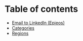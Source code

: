 # Table of contents

* [Email to LinkedIn (Epieos)](README.md)
* [Categories](categories.md)
* [Regions](regions.md)